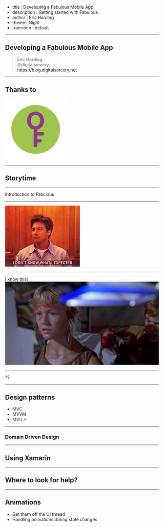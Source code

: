 - title : Developing a Fabulous Mobile App
- description : Getting started with Fabulous
- author : Eric Harding
- theme : Night
- transition : default

***
<!-- theme: sky -->

## Developing a Fabulous Mobile App

> Eric Harding  
@digitalsorcery  
https://blog.digitalsorcery.net

---

## Thanks to 
<img src="images/openfsharp.svg" width="200" />

***

<!-- 
Talk about my first introduction to fabulous at meetup
"is it good" joke

-->

## Storytime

---

Introduction to Fabulous

---

![](images/what_i_expected_arrested_development.gif)

---
I know this!
![](images/i-know-this.jpg)

---
??

***

## Design patterns
* MVC
* MVVM
* MVU 🔥

<!--
Talk about
-->

***

### Domain Driven Design

---

## Using Xamarin

***

## Where to look for help?

***

## Animations 
* Get them off the UI thread
* Handling animations during state changes

